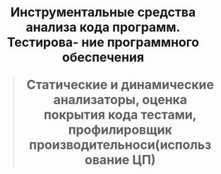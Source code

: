 <h1 align="center">Инструментальные средства анализа кода программ. Тестирова-
ние программного обеспечения

> Статические и динамические анализаторы, оценка покрытия кода тестами, профилировщик производительноси(использование ЦП)

